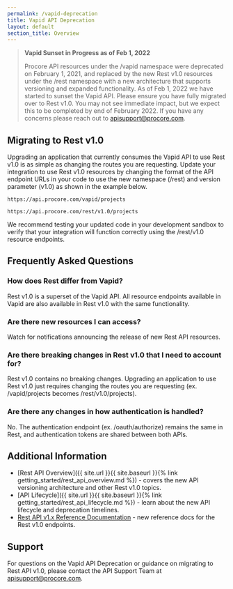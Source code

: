```yaml
---
permalink: /vapid-deprecation
title: Vapid API Deprecation
layout: default
section_title: Overview
---
```


>**Vapid Sunset in Progress as of Feb 1, 2022**
>
> Procore API resources under the /vapid namespace were deprecated on February 1, 2021, and replaced by the new Rest v1.0 resources under the /rest namespace with a new architecture that supports versioning and expanded functionality.
> As of Feb 1, 2022 we have started to sunset the Vapid API.
> Please ensure you have fully migrated over to Rest v1.0.
> You may not see immediate impact, but we expect this to be completed by end of February 2022.
> If you have any concerns please reach out to [apisupport@procore.com](mailto:apisupport@procore.com).

## Migrating to Rest v1.0

Upgrading an application that currently consumes the Vapid API to use Rest v1.0 is as simple as changing the routes you are requesting.
Update your integration to use Rest v1.0 resources by changing the format of the API endpoint URLs in your code to use the new namespace (/rest) and version parameter (v1.0) as shown in the example below.

    https://api.procore.com/vapid/projects

    https://api.procore.com/rest/v1.0/projects

We recommend testing your updated code in your development sandbox to verify that your integration will function correctly using the /rest/v1.0 resource endpoints.

## Frequently Asked Questions ##

### How does Rest differ from Vapid? ###

Rest v1.0 is a superset of the Vapid API. All resource endpoints available in Vapid are also available in Rest v1.0 with the same functionality.

### Are there new resources I can access?

Watch for notifications announcing the release of new Rest API resources.

### Are there breaking changes in Rest v1.0 that I need to account for?

Rest v1.0 contains no breaking changes. Upgrading an application to use Rest v1.0 just requires changing the routes you are requesting (ex. /vapid/projects becomes /rest/v1.0/projects).

### Are there any changes in how authentication is handled?

No. The authentication endpoint (ex. /oauth/authorize) remains the same in Rest, and authentication tokens are shared between both APIs.

## Additional Information

- [Rest API Overview]({{ site.url }}{{ site.baseurl }}{% link getting_started/rest_api_overview.md %}) - covers the new API versioning architecture and other Rest v1.0 topics.
- [API Lifecycle]({{ site.url }}{{ site.baseurl }}{% link getting_started/rest_api_lifecycle.md %}) - learn about the new API lifecycle and deprecation timelines.
- [Rest API v1.x Reference Documentation](https://developers.procore.com/reference/rest/v1) - new reference docs for the Rest v1.0 endpoints.

## Support

For questions on the Vapid API Deprecation or guidance on migrating to Rest API v1.0, please contact the API Support Team at <apisupport@procore.com>.